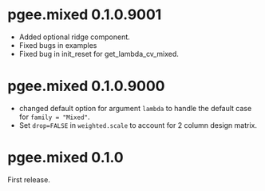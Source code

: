 # pgee.mixed 0.1.0.9001

* Added optional ridge component.
* Fixed bugs in examples
* Fixed bug in init\_reset for get\_lambda\_cv\_mixed.

# pgee.mixed 0.1.0.9000

* changed default option for argument `lambda` to handle the default case for `family = "Mixed"`.
* Set `drop=FALSE` in `weighted.scale` to account for 2 column design matrix.

# pgee.mixed 0.1.0

First release.
